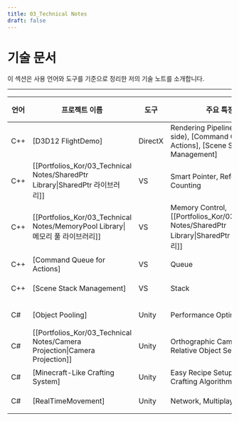 ```yaml
---
title: 03_Technical Notes
draft: false
---
```


# **기술 문서**

이 섹션은 사용 언어와 도구를 기준으로 정리한 저의 기술 노트를 소개합니다.

---

| **언어** | **프로젝트 이름**                                                                | **도구**  | **주요 특징**                                                                                | **인원** | **연도** |
| ------ | -------------------------------------------------------------------------- | ------- | ---------------------------------------------------------------------------------------- | ------ | ------ |
| C++    | [D3D12 FlightDemo]                                                         | DirectX | Rendering Pipeline (CPU-side), [Command Queue for Actions], [Scene Stack Management]     | 개인     | 2024   |
| C++    | [[Portfolios_Kor/03_Technical Notes/SharedPtr Library\|SharedPtr 라이브러리]]   | VS      | Smart Pointer, Reference Counting                                                        | 개인     | 2024   |
| C++    | [[Portfolios_Kor/03_Technical Notes/MemoryPool Library\|메모리 풀 라이브러리]]      | VS      | Memory Control, [[Portfolios_Kor/03_Technical Notes/SharedPtr Library\|SharedPtr 라이브러리]] | 개인     | 2024   |
| C++    | [Command Queue for Actions]                                                | VS      | Queue                                                                                    | 개인     | 2024   |
| C++    | [Scene Stack Management]                                                   | VS      | Stack                                                                                    | 개인     | 2024   |
|        |                                                                            |         |                                                                                          |        |        |
| C#     | [Object Pooling]                                                           | Unity   | Performance Optimization                                                                 | 개인     | 2023   |
| C#     | [[Portfolios_Kor/03_Technical Notes/Camera Projection\|Camera Projection]] | Unity   | Orthographic Camera-Relative Object Setup                                                | 개인     | 2023   |
| C#     | [Minecraft-Like Crafting System]                                           | Unity   | Easy Recipe Setup, Flexible Crafting Algorithm                                           | 개인     | 2023   |
| C#     | [RealTimeMovement]                                                         | Unity   | Network, Multiplayer                                                                     | 개인     | 2023   |
